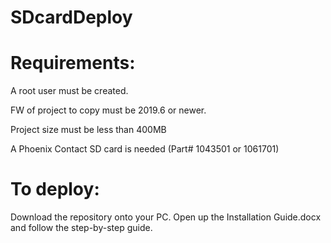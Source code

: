 # SDcardDeploy

# Requirements:

A root user must be created.

FW of project to copy must be 2019.6 or newer.

Project size must be less than 400MB

A Phoenix Contact SD card is needed (Part# 1043501 or 1061701)

# To deploy:

Download the repository onto your PC. Open up the Installation Guide.docx and follow the step-by-step guide.
